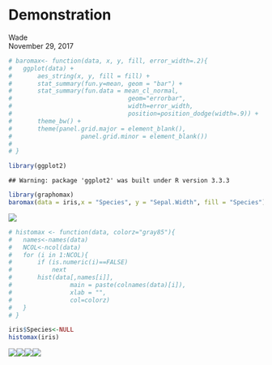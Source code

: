 # Demonstration
Wade  
November 29, 2017  

```r
# baromax<- function(data, x, y, fill, error_width=.2){
# 	ggplot(data) +
# 		aes_string(x, y, fill = fill) +
# 		stat_summary(fun.y=mean, geom = "bar") +
# 		stat_summary(fun.data = mean_cl_normal,
# 								 geom="errorbar",
# 								 width=error_width,
# 								 position=position_dodge(width=.9)) +
# 		theme_bw() +
# 		theme(panel.grid.major = element_blank(),
# 					panel.grid.minor = element_blank())
# 
# }
```



```r
library(ggplot2)
```

```
## Warning: package 'ggplot2' was built under R version 3.3.3
```

```r
library(graphomax)
baromax(data = iris,x = "Species", y = "Sepal.Width", fill = "Species")
```

![](demonstration_files/figure-html/unnamed-chunk-2-1.png)<!-- -->


```r
# histomax <- function(data, colorz="gray85"){
# 	names<-names(data)
# 	NCOL<-ncol(data)
# 	for (i in 1:NCOL){
# 		if (is.numeric(i)==FALSE)
# 			next
# 		hist(data[,names[i]],
# 				 main = paste(colnames(data)[i]),
# 				 xlab = "",
# 				 col=colorz)
# 	}
# }
```



```r
iris$Species<-NULL
histomax(iris)
```

![](demonstration_files/figure-html/unnamed-chunk-4-1.png)<!-- -->![](demonstration_files/figure-html/unnamed-chunk-4-2.png)<!-- -->![](demonstration_files/figure-html/unnamed-chunk-4-3.png)<!-- -->![](demonstration_files/figure-html/unnamed-chunk-4-4.png)<!-- -->
